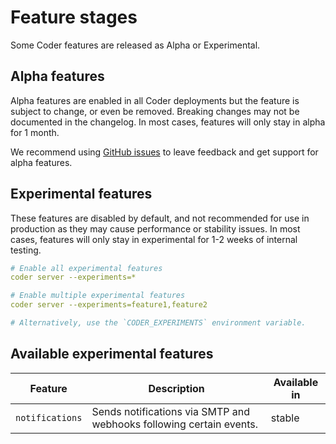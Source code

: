 # Feature stages

Some Coder features are released as Alpha or Experimental.

## Alpha features

Alpha features are enabled in all Coder deployments but the feature is subject
to change, or even be removed. Breaking changes may not be documented in the
changelog. In most cases, features will only stay in alpha for 1 month.

We recommend using [GitHub issues](https://github.com/coder/coder/issues) to
leave feedback and get support for alpha features.

## Experimental features

These features are disabled by default, and not recommended for use in
production as they may cause performance or stability issues. In most cases,
features will only stay in experimental for 1-2 weeks of internal testing.

```yaml
# Enable all experimental features
coder server --experiments=*

# Enable multiple experimental features
coder server --experiments=feature1,feature2

# Alternatively, use the `CODER_EXPERIMENTS` environment variable.
```

## Available experimental features

<!-- Code generated by scripts/release/docs_update_experiments.sh. DO NOT EDIT. -->
<!-- BEGIN: available-experimental-features -->

| Feature         | Description                                                         | Available in |
| --------------- | ------------------------------------------------------------------- | ------------ |
| `notifications` | Sends notifications via SMTP and webhooks following certain events. | stable       |

<!-- END: available-experimental-features -->

